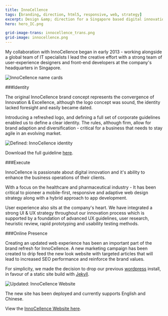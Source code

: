 ```yaml
---
title: InnoCellence
tags: [branding, direction, html5, responsive, web, strategy]
excerpt: Design &amp; direction for a Singapore based digital innovation agency.
hero: hero_IC.png

grid-image-trans: innocellence_trans.png
grid-image: innocellence.png
---
```


My collaboration with InnoCellence began in early 2013 - working alongside a global team of IT specialists I lead the creative effort with a strong team of user-experience designers and front-end developers at the company's headquarters in Singapore.

![InnoCellence name cards](portfolio_img/innocellence/IC_bg.jpg)
    
###Identity

The original InnoCellence brand concept represents the convergence of Innovation & Excellence, although the logo concept was sound, the identity lacked foresight and easily became dated.

Introducing a refreshed logo, and defining a full set of corporate guidelines enabled us to define a clear identity. The rules, although firm, allow for brand adaption and diversification - critical for a business that needs to stay agile in an evolving market.

![Defined: InnoCellence identity](portfolio_img/innocellence/IC_identity.jpg)

Download the full guideline [here](portfolio_img/innocellence/InnoCellence_Identity-Guidelines_1.0.pdf).

###Execute

InnoCellence is passionate about digital innovation and it's ability to enhance the business operations of their clients.

With a focus on the healthcare and pharmaceutical industry - It has been critical to pioneer a mobile-first, responsive and adaptive web design strategy along with a hybrid approach to app development.

User experience also sits at the company's heart. We have integrated a strong UI & UX strategy throughout our innovation process which is supported by a foundation of advanced UX guidelines, user research, heuristic review, rapid prototyping and usability testing methods.

###Online Presence

Creating an updated web experience has been an important part of the brand refresh for InnoCellence. A new marketing campaign has been created to drip feed the new look website with targeted articles that will lead to increased SEO performance and reinforce the brand values. 

For simplicity, we made the decision to drop our previous [wordpress](https://wordpress.com/create/) install, in favour of a static site build with [Jekyll](http://jekyllrb.com/).

![Updated: InnoCellence Website](portfolio_img/innocellence/IC_web.png)

The new site has been deployed and currently supports English and Chinese.

View the [InnoCellence Website here](http://www.innocellence.com).